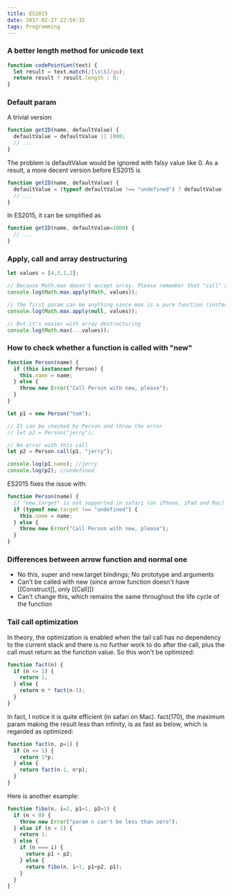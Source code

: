 ```yaml
---
title: ES2015
date: 2017-02-27 22:59:32
tags: Programming
---
```


### A better length method for unicode text
``` javascript
function codePointLen(text) {
  let result = text.match(/[\s\S]/gu);
  return result ? result.length : 0;
}
```

### Default param
A trivial version
``` javascript
function getID(name, defaultValue) {
  defaultValue = defaultValue || 1000;
  // ...
}
```

The problem is defaultValue would be ignored with falsy value like 0. As a result, a more decent version before ES2015 is
``` javascript
function getID(name, defaultValue) {
  defaultValue = (typeof defaultValue !== "undefined") ? defaultValue : 0;
  // ...
}
```

In ES2015, it can be simplified as
``` javascript
function getID(name, defaultValue=1000) {
  // ...
}
```

### Apply, call and array destructuring
``` javascript
let values = [4,3,1,2];

// Because Math.max doesn't accept array. Please remember that "call" accepts multiple params and do the same function invocation as "apply" 
console.log(Math.max.apply(Math, values));

// The first param can be anything since max is a pure function (instead of a method)
console.log(Math.max.apply(null, values));

// But it's easier with array destructuring
console.log(Math.max(...values));
```
### How to check whether a function is called with "new"
``` javascript
function Person(name) {
  if (this instanceof Person) {
    this.name = name;
  } else {
    throw new Error("Call Person with new, please");
  }
}

let p1 = new Person("tom");

// It can be checked by Person and throw the error
// let p2 = Person("jerry");

// No error with this call 
let p2 = Person.call(p1, "jerry");

console.log(p1.name); //jerry
console.log(p2); //undefined
```

ES2015 fixes the issue with:
``` javascript
function Person(name) {
  // "new.target" is not supported in safari (on iPhone, iPad and Mac)
  if (typeof new.target !== "undefined") {
    this.name = name;
  } else {
    throw new Error("Call Person with new, please");
  }
}
```

### Differences between arrow function and normal one
- No this, super and new.target bindings; No prototype and arguments
- Can't be called with new (since arrow function doesn't have [[Construct]], only [[Call]])
- Can't change this, which remains the same throughout the life cycle of the function

### Tail call optimization
In theory, the optimization is enabled when the tail call has no dependency to the current stack and there is no further work to do after the call, plus the call must return as the function value. So this won't be optimized:
``` javascript
function fact(n) {
  if (n <= 1) {
    return 1;
  } else {
    return n * fact(n-1);
  }
}
```

In fact, I notice it is quite efficient (in safari on Mac). fact(170), the maximum param making the result less than infinity, is as fast as below, which is regarded as optimized:
``` javascript
function fact(n, p=1) {
  if (n <= 1) {
    return 1*p;
  } else {
    return fact(n-1, n*p);
  }
}
```

Here is another example:
``` javascript
function fibo(n, i=2, p1=1, p2=1) {
  if (n < 0) {
    throw new Error("param n can't be less than zero");
  } else if (n < 2) {
    return 1;
  } else {
    if (n === i) {
      return p1 + p2;
    } else {
      return fibo(n, i+1, p1+p2, p1);
    }
  }
}
```
